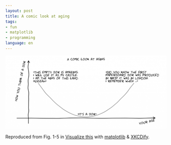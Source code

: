 ```yaml
---
layout: post
title: A comic look at aging
tags:
- fun
- matplotlib
- programming
language: en
---
```


![](/images/2013/01/aging-1024x465.png)

Reproduced from Fig. 1-5 in <a href="http://book.flowingdata.com/">Visualize this</a> with <a href="http://matplotlib.org/" target="_blank">matplotlib</a> &amp; <a href="http://jakevdp.github.com/blog/2012/10/07/xkcd-style-plots-in-matplotlib/" target="_blank">XKCDify</a>.
